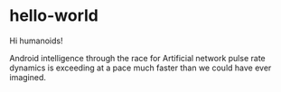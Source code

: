 # hello-world

Hi humanoids!

Android intelligence through the race for Artificial network pulse rate dynamics is exceeding at a pace much faster than we could have ever imagined.
